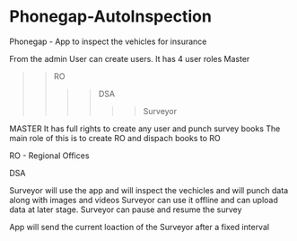 # Phonegap-AutoInspection
Phonegap -  App to inspect the vehicles for insurance

From the admin User can create users. It has 4 user roles 
Master
>> RO 
>>>> DSA
>>>>>> Surveyor 

MASTER
It has full rights to create any user and punch survey books
The main role of this is to create RO and dispach books to RO

RO - Regional Offices 


DSA 



Surveyor will use the app and will inspect the vechicles and will punch data along with images and videos
Surveyor can use it offline and can upload data at later stage.
Surveyor can pause and resume the survey

App will send the current loaction of the Surveyor after a fixed interval 






